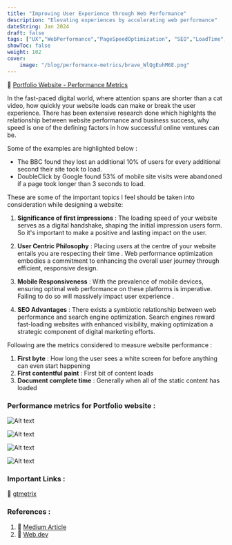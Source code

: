 ```yaml
---
title: "Improving User Experience through Web Performance"
description: "Elevating experiences by accelerating web performance"
dateString: Jan 2024
draft: false
tags: ["UX","WebPerformance","PageSpeedOptimization", "SEO","LoadTime","ResponsiveWeb", "Metrics"]
showToc: false
weight: 102
cover:
    image: "/blog/performance-metrics/brave_WlQgEuhM6E.png"
---
```


🔗 [Portfolio Website - Performance Metrics](https://pagespeed.web.dev/analysis/https-portfolio-89m-pages-dev/vcdv7gyg23?form_factor=mobile)

In the fast-paced digital world, where attention spans are shorter than a cat video, how quickly your website loads can make or break the user experience. There has been extensive research done which highlghts the relationship between website performance and business success, why speed is one of the defining factors in how successful online ventures can be.

Some of the examples are highlighted below : 

- The BBC found they lost an additional 10% of users for every additional second their site took to load.
- DoubleClick by Google found 53% of mobile site visits were abandoned if a page took longer than 3 seconds to load.

These are some of the important topics I feel should be taken into consideration while designing a website:

1) **Significance of first impressions** : The loading speed of your website serves as a digital handshake, shaping the initial impression users form. So it's important to make a positive and lasting impact on the user.

2) **User Centric Philosophy** : Placing users at the centre of your website entails you are respecting their time . Web performance optimization embodies a commitment to enhancing the overall user journey through efficient, responsive design.

3) **Mobile Responsiveness** : With the prevalence of mobile devices, ensuring optimal web performance on these platforms is imperative. Failing to do so will massively impact user experience . 

4) **SEO Advantages** : There exists a symbiotic relationship between web performance and search engine optimization. Search engines reward fast-loading websites with enhanced visibility, making optimization a strategic component of digital marketing efforts.

Following are the metrics considered to measure website performance : 

1) **First byte** : How long the user sees a white screen for before anything can even start happening
2) **First contentful paint** : First bit of content loads
3) **Document complete time** : Generally when all of the static content has loaded

### Performance metrics for Portfolio website : 

![Alt text](/blog/performance-metrics/brave_TMGPgjQ0jU.png)

![Alt text](/blog/performance-metrics/brave_WlQgEuhM6E.png)

![Alt text](/blog/performance-metrics/brave_QuUWJA3Vf7.png)

![Alt text](/blog/performance-metrics/brave_xCNb5dVHOa.png)

### Important Links :

🔗 [gtmetrix](https://gtmetrix.com/reports/portfolio-89m.pages.dev/T37YT4KO/)

### References : 

1) 🔗 [Medium Article](https://iknowdavehouse.medium.com/making-web-performance-one-of-your-top-user-experience-metrics-3f525e1f1b56)
2) 🔗 [Web.dev](https://web.dev/learn/performance/why-speed-matters)





 